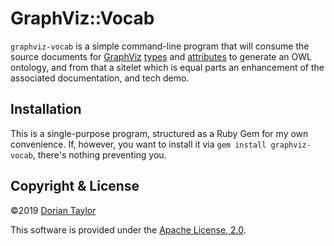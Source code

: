 # GraphViz::Vocab

`graphviz-vocab` is a simple command-line program that will consume
the source documents for [GraphViz](https://www.graphviz.org/)
[types](https://gitlab.com/graphviz/graphviz/raw/master/doc/infosrc/types)
and
[attributes](https://gitlab.com/graphviz/graphviz/raw/master/doc/infosrc/attrs)
to generate an OWL ontology, and from that a sitelet which is equal
parts an enhancement of the associated documentation, and tech demo.

## Installation

This is a single-purpose program, structured as a Ruby Gem for my own
convenience. If, however, you want to install it via `gem install
graphviz-vocab`, there's nothing preventing you.

## Copyright & License

©2019 [Dorian Taylor](https://doriantaylor.com/)

This software is provided under
the [Apache License, 2.0](https://www.apache.org/licenses/LICENSE-2.0).

